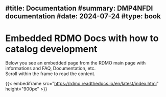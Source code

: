 #title: Documentation
#summary: DMP4NFDI documentation
#date: 2024-07-24
#type: book
---


# Embedded RDMO Docs with how to catalog development

Below you see an embedded page from the RDMO main page with informations and FAQ, Documentation, etc.   
Scroll within the frame to read the content.

{{< embediframe src="https://rdmo.readthedocs.io/en/latest/index.html" height="900px" >}}
